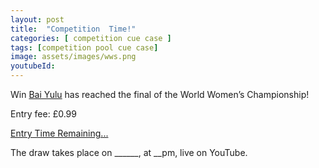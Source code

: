 ```yaml
---
layout: post
title:  "Competition  Time!"
categories: [ competition cue case ]
tags: [competition pool cue case]
image: assets/images/wws.png
youtubeId: 
---
```

<p>Win <a href="https://www.womenssnooker.com/teenager-bai-reaches-womens-final//">Bai Yulu</a> has reached the final of the World Women’s Championship!</p>
<p></p>
Entry fee: £0.99
<p></p>
<script src="https://cdn.logwork.com/widget/countdown.js"></script>
<a href="https://logwork.com/countdown-z62m" class="countdown-timer" data-timezone="Europe/London" data-date="2023-06-15 13:08" data-digitscolor="#f2e6e6">Entry Time Remaining...</a>
<p></p>
The draw takes place on ______, at __pm, live on YouTube.